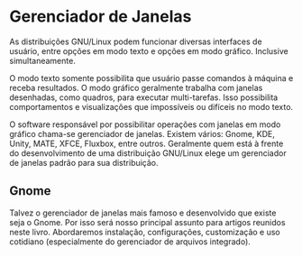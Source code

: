 # Gerenciador de Janelas

As distribuições GNU/Linux podem funcionar diversas interfaces de usuário, entre opções em modo texto e opções em modo gráfico. Inclusive simultaneamente.

O modo texto somente possibilita que usuário passe comandos à máquina e receba resultados. O modo gráfico geralmente trabalha com janelas desenhadas, como quadros, para executar multi-tarefas. Isso possibilita comportamentos e visualizações que impossíveis ou difíceis no modo texto.

O software responsável por possibilitar operações com janelas em modo gráfico chama-se gerenciador de janelas. Existem vários: Gnome, KDE, Unity, MATE, XFCE, Fluxbox, entre outros. Geralmente quem está à frente do desenvolvimento de uma distribuição GNU/Linux elege um gerenciador de janelas padrão para sua distribuição.

## Gnome

Talvez o gerenciador de janelas mais famoso e desenvolvido que existe seja o Gnome. Por isso será nosso principal assunto para artigos reunidos neste livro. Abordaremos instalação, configurações, customização e uso cotidiano (especialmente do gerenciador de arquivos integrado).
